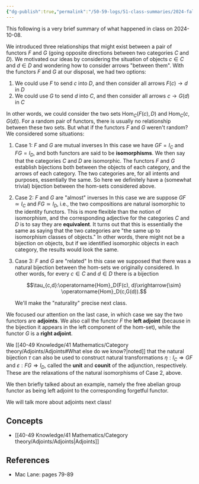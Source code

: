 ```yaml
---
{"dg-publish":true,"permalink":"/50-59-logs/51-class-summaries/2024-fall/math-561/2024-10/2024-10-08/","updated":"2024-10-08T12:19:24-07:00"}
---
```


This following is a very brief summary of what happened in class on 2024-10-08.

We introduced three relationships that might exist between a pair of functors $F$ and $G$ (going opposite directions between two categories $C$ and $D$). We motivated our ideas by considering the situation of objects $c\in C$ and $d\in D$ and wondering how to consider arrows "between them". With the functors $F$ and $G$ at our disposal, we had two options:
1. We could use $F$ to send $c$ into $D$, and then consider all arrows $F(c)\to d$ in $D$
2. We could use $G$ to send $d$ into $C$, and then consider all arrows $c\to G(d)$ in $C$

In other words, we could consider the two sets $\operatorname{Hom}_C(F(c), D)$ and $\operatorname{Hom}_C(c,G(d))$. For a random pair of functors, there is usually no relationship between these two sets. But what if the functors $F$ and $G$ weren't random? We considered some situations:
1. Case 1: $F$ and $G$ are mutual inverses
   In this case we have $GF = I_C$ and $FG=I_D$, and both functors are said to be **isomorphisms**. We then say that the categories $C$ and $D$ are isomorphic. The functors $F$ and $G$ establish bijections both between the objects of each category, and the arrows of each category. The two categories are, for all intents and purposes, essentially the same. So here we definitely have a (somewhat trivial) bijection between the hom-sets considered above.

2. Case 2: $F$ and $G$ are "almost" inverses
   In this case we are suppose $GF\simeq I_C$ and $FG\simeq I_D$, i.e., the two compositions are natural isomorphic to the identity functors. This is more flexible than the notion of isomorphism, and the corresponding adjective for the categories $C$ and $D$ is to say they are **equivalent**. It turns out that this is essentially the same as saying that the two categories are "the same up to isomorphism classes of objects." In other words, there might not be a bijection on objects, but if we identified isomorphic objects in each category, the results would look the same.
   
3. Case 3: $F$ and $G$ are "related"
   In this case we supposed that there was a natural bijection between the hom-sets we originally considered. In other words, for every $c\in C$ and $d\in D$ there is a bijection
   
   $$\tau_{c,d}:\operatorname{Hom}_D(F(c), d)\xrightarrow{\sim} \operatorname{Hom}_D(c,G(d)).$$
   
   We'll make the "naturality" precise next class.

We focused our attention on the last case, in which case we say the two functors are **adjoints**. We also call the functor $F$ the **left adjoint** (because in the bijection it appears in the left component of the hom-set), while the functor $G$ is a **right adjoint**.

We [[40-49 Knowledge/41 Mathematics/Category theory/Adjoints/Adjoints#What else do we know?\|noted]] that the natural bijection $\tau$ can also be used to construct natural transformations $\eta:I_C\Rightarrow GF$ and $\varepsilon: FG\Rightarrow I_D$, called the **unit** and **counit** of the adjunction, respectively. These are the relaxations of the natural isomorphisms of Case 2, above.

We then briefly talked about an example, namely the free abelian group functor as being left adjoint to the corresponding forgetful functor.

We will talk more about adjoints next class!
## Concepts

- [[40-49 Knowledge/41 Mathematics/Category theory/Adjoints/Adjoints\|Adjoints]]

## References

- Mac Lane: pages 79-89